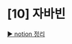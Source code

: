 # [10] 자바빈
[▶ notion 정리](https://www.notion.so/95seulgi/10-Java-Bean-36a62dbc0ec14c8489eee189aa4a9cc6)
